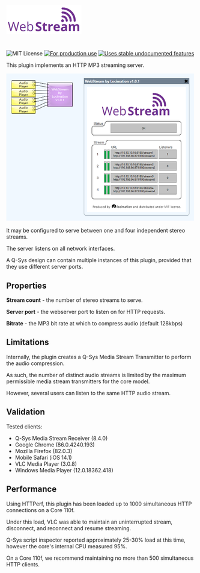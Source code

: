 <img src="img/logo.png" width="200" />

#
![MIT License](https://img.shields.io/badge/license-MIT-blue) [![For production use](https://img.shields.io/badge/stability-prod%20ready-brightgreen)](https://gist.github.com/gdyr/2e54d8afb39d4ea789b4830603ca34b2) [![Uses stable undocumented features](https://img.shields.io/badge/support-stable-brightgreen)](https://gist.github.com/gdyr/2e54d8afb39d4ea789b4830603ca34b2)

This plugin implements an HTTP MP3 streaming server.

<img src="img/screenshot.png" width="500" />

It may be configured to serve between one and four independent stereo streams.

The server listens on all network interfaces.

A Q-Sys design can contain multiple instances of this plugin, provided that they use different server ports.

## Properties

**Stream count** - the number of stereo streams to serve.

**Server port** - the webserver port to listen on for HTTP requests.

**Bitrate** - the MP3 bit rate at which to compress audio (default 128kbps)

## Limitations

Internally, the plugin creates a Q-Sys Media Stream Transmitter to perform the audio compression.

As such, the number of distinct audio streams is limited by the maximum permissible media stream transmitters for the core model.

However, several users can listen to the same HTTP audio stream.

## Validation

Tested clients:

 - Q-Sys Media Stream Receiver (8.4.0)
 - Google Chrome (86.0.4240.193)
 - Mozilla Firefox (82.0.3)
 - Mobile Safari (iOS 14.1)
 - VLC Media Player (3.0.8)
 - Windows Media Player (12.0.18362.418)

## Performance

Using HTTPerf, this plugin has been loaded up to 1000 simultaneous HTTP connections on a Core 110f.

Under this load, VLC was able to maintain an uninterrupted stream, disconnect, and reconnect and resume streaming.

Q-Sys script inspector reported approximately 25-30% load at this time, however the core's internal CPU measured 95%.

On a Core 110f, we recommend maintaining no more than 500 simultaneous HTTP clients.
